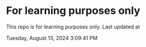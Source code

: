 # For learning purposes only
This repo is for learning purposes only.
Last updated at

Tuesday, August 13, 2024 3:09:41 PM

